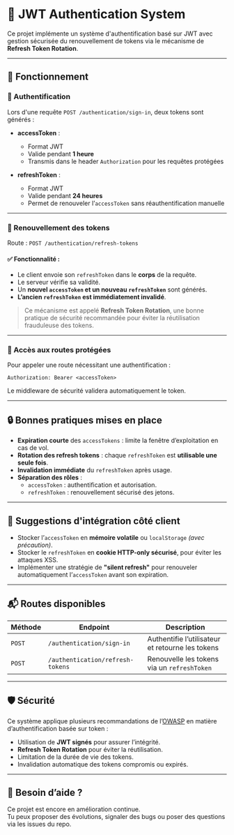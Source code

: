 # 🔐 JWT Authentication System

Ce projet implémente un système d'authentification basé sur JWT avec gestion sécurisée du renouvellement de tokens via le mécanisme de **Refresh Token Rotation**.

---

## 🧾 Fonctionnement

### 🔑 Authentification

Lors d'une requête `POST /authentication/sign-in`, deux tokens sont générés :

- **accessToken** :
  - Format JWT
  - Valide pendant **1 heure**
  - Transmis dans le header `Authorization` pour les requêtes protégées

- **refreshToken** :
  - Format JWT
  - Valide pendant **24 heures**
  - Permet de renouveler l’`accessToken` sans réauthentification manuelle

---

### 🔁 Renouvellement des tokens

Route : `POST /authentication/refresh-tokens`

#### ✅ Fonctionnalité :

- Le client envoie son `refreshToken` dans le **corps** de la requête.
- Le serveur vérifie sa validité.
- Un **nouvel `accessToken` et un nouveau `refreshToken`** sont générés.
- **L’ancien `refreshToken` est immédiatement invalidé**.

> Ce mécanisme est appelé **Refresh Token Rotation**, une bonne pratique de sécurité recommandée pour éviter la réutilisation frauduleuse des tokens.

---

### 🔐 Accès aux routes protégées

Pour appeler une route nécessitant une authentification :

```text
Authorization: Bearer <accessToken>
```

Le middleware de sécurité validera automatiquement le token.

---

## 🔒 Bonnes pratiques mises en place

- **Expiration courte** des `accessTokens` : limite la fenêtre d’exploitation en cas de vol.
- **Rotation des refresh tokens** : chaque `refreshToken` est **utilisable une seule fois**.
- **Invalidation immédiate** du `refreshToken` après usage.
- **Séparation des rôles** :
  - `accessToken` : authentification et autorisation.
  - `refreshToken` : renouvellement sécurisé des jetons.

---

## 📌 Suggestions d'intégration côté client

- Stocker l’`accessToken` en **mémoire volatile** ou `localStorage` _(avec précaution)_.
- Stocker le `refreshToken` en **cookie HTTP-only sécurisé**, pour éviter les attaques XSS.
- Implémenter une stratégie de **"silent refresh"** pour renouveler automatiquement l’`accessToken` avant son expiration.

---

## 📬 Routes disponibles

| Méthode | Endpoint                         | Description                                      |
| ------- | -------------------------------- | ------------------------------------------------ |
| `POST`  | `/authentication/sign-in`        | Authentifie l’utilisateur et retourne les tokens |
| `POST`  | `/authentication/refresh-tokens` | Renouvelle les tokens via un `refreshToken`      |

---

## 🛡️ Sécurité

Ce système applique plusieurs recommandations de l’[OWASP](https://owasp.org/) en matière d’authentification basée sur token :

- Utilisation de **JWT signés** pour assurer l’intégrité.
- **Refresh Token Rotation** pour éviter la réutilisation.
- Limitation de la durée de vie des tokens.
- Invalidation automatique des tokens compromis ou expirés.

---

## 🧩 Besoin d’aide ?

Ce projet est encore en amélioration continue.  
Tu peux proposer des évolutions, signaler des bugs ou poser des questions via les issues du repo.
